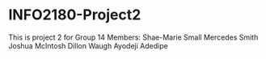 # INFO2180-Project2

This is project 2 for Group 14
Members:	Shae-Marie Small 
		Mercedes Smith 
		Joshua McIntosh
		Dillon Waugh
		Ayodeji Adedipe
	

		
		
